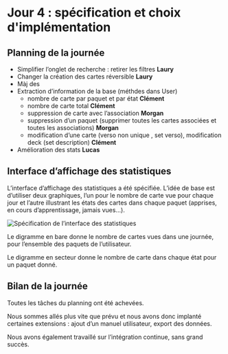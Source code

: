 # Jour 4 : spécification et choix d'implémentation

## Planning de la journée

- Simplifier l’onglet de recherche : retirer les filtres **Laury**
- Changer la création des cartes réversible **Laury**
- Màj des 
- Extraction d’information de la base (méthdes dans User)
  - nombre de carte par paquet et par état **Clément**
  - nombre de carte total **Clément**
  - suppression de carte avec l’association **Morgan**
  - suppression d’un paquet (supprimer toutes les cartes associées et toutes les associations) **Morgan**
  - modification d’une carte (verso non unique , set verso), modification deck (set description) **Clément**
- Amélioration des stats **Lucas**

## Interface d’affichage des statistiques

L’interface d’affichage des statistiques a été spécifiée. L’idée de base est
d’utiliser deux graphiques, l’un pour le nombre de carte vue pour chaque jour et
l’autre illustrant les états des cartes dans chaque paquet (apprises, en cours d’apprentissage, jamais vues…).

![Spécification de l’interface des statistiques](./statistiques.png)

Le digramme en bare donne le nombre de cartes vues dans une journée, pour l’ensemble des paquets de l’utilisateur.

Le digramme en secteur donne le nombre de carte dans chaque état pour un paquet donné.

## Bilan de la journée

Toutes les tâches du planning ont été achevées.

Nous sommes allés plus vite que prévu et nous avons donc implanté certaines
extensions : ajout d’un manuel utilisateur, export des données.

Nous avons également travaillé sur l’intégration continue, sans grand succès.
